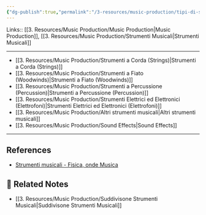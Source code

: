 ```yaml
---
{"dg-publish":true,"permalink":"/3-resources/music-production/tipi-di-strumenti-musicali/","tags":["note"]}
---
```


Links:: [[3. Resources/Music Production/Music Production\|Music Production]], [[3. Resources/Music Production/Strumenti Musicali\|Strumenti Musicali]]

---

- [[3. Resources/Music Production/Strumenti a Corda (Strings)\|Strumenti a Corda (Strings)]]
- [[3. Resources/Music Production/Strumenti a Fiato (Woodwinds)\|Strumenti a Fiato (Woodwinds)]]
- [[3. Resources/Music Production/Strumenti a Percussione (Percussion)\|Strumenti a Percussione (Percussion)]]
- [[3. Resources/Music Production/Strumenti Elettrici ed Elettronici (Elettrofoni)\|Strumenti Elettrici ed Elettronici (Elettrofoni)]]
- [[3. Resources/Music Production/Altri strumenti musicali\|Altri strumenti musicali]]
- [[3. Resources/Music Production/Sound Effects\|Sound Effects]]



---
## References

- [Strumenti musicali - Fisica, onde Musica](https://fisicaondemusica.unimore.it/Strumenti_musicali.html)


## 🔗 Related Notes

- [[3. Resources/Music Production/Suddivisone Strumenti Musicali\|Suddivisone Strumenti Musicali]]